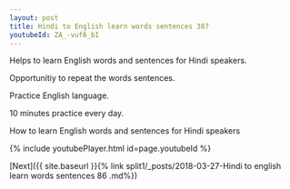 ```yaml
---
layout: post
title: Hindi to English learn words sentences 387 
youtubeId: ZA_-vuf6_bI
---
```

 
 
Helps to learn English words and sentences for Hindi speakers.

Opportunitiy to repeat the words sentences. 

Practice English language. 
 
10 minutes practice every day. 
 
How to learn English words and sentences for Hindi speakers 
 
{% include youtubePlayer.html id=page.youtubeId %}
 
 
[Next]({{ site.baseurl }}{% link  split1/_posts/2018-03-27-Hindi to english learn words sentences 86 .md%})
 
